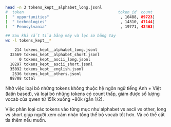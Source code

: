 ```sh
head -n 3 tokens_kept__alphabet_long.jsonl
#  token                                         token_id  count
[  " opportunities"                               , 10488, 89723]
[  " technologies"                                , 14310, 47144]
[  " Pennsylvania"                                , 19771, 42463]
```

```sh
## Sau khi cắt tỉa bằng máy và lọc sơ bằng tay
wc -l tokens_kept__*

    214 tokens_kept__alphabet_long.jsonl
  32569 tokens_kept__alphabet_short.jsonl
      0 tokens_kept__ascii_long.jsonl
  18297 tokens_kept__ascii_short.jsonl
  35092 tokens_kept__english.jsonl
   2536 tokens_kept__others.jsonl
  88708 total
```

Nhờ việc loại bỏ những tokens không thuộc hệ ngôn ngữ tiếng Anh + Việt (latin based), và loại bỏ những tokens có count thấp,
giảm được số lượng vocab của qwen từ 151k xuống ~80k (gần 1/2).

Việc phân loại các tokens vào từng mục như alphabet vs ascii vs other, long vs short giúp người xem cảm nhận tổng thể bộ vocab tốt hơn. Và có thể cắt tỉa thêm nếu muốn.